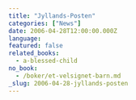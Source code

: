 ```yaml
---
title: "Jyllands-Posten"
categories: ["News"]
date: 2006-04-28T12:00:00.000Z
language:
featured: false
related_books:
  - a-blessed-child
no_book:
  - /boker/et-velsignet-barn.md
_slug: 2006-04-28-jyllands-posten
---
```

